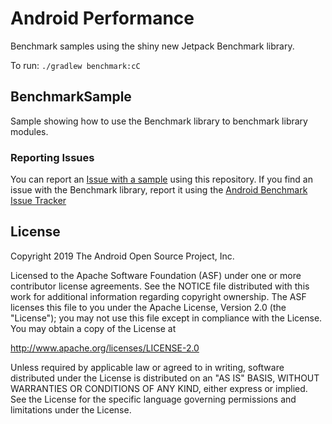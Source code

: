 Android Performance
===================================

Benchmark samples using the shiny new Jetpack Benchmark library.

To run: `./gradlew benchmark:cC`

## BenchmarkSample

Sample showing how to use the Benchmark library to benchmark library modules.

### Reporting Issues

You can report an [Issue with a sample](https://github.com/googlesamples/android-performance/issues) using this repository. If you find an issue with the Benchmark library, report it using the [Android Benchmark Issue Tracker](https://issuetracker.google.com/issues/new?component=585351&template=1235073)

License
-------

Copyright 2019 The Android Open Source Project, Inc.

Licensed to the Apache Software Foundation (ASF) under one or more contributor
license agreements.  See the NOTICE file distributed with this work for
additional information regarding copyright ownership.  The ASF licenses this
file to you under the Apache License, Version 2.0 (the "License"); you may not
use this file except in compliance with the License.  You may obtain a copy of
the License at

http://www.apache.org/licenses/LICENSE-2.0

Unless required by applicable law or agreed to in writing, software
distributed under the License is distributed on an "AS IS" BASIS, WITHOUT
WARRANTIES OR CONDITIONS OF ANY KIND, either express or implied.  See the
License for the specific language governing permissions and limitations under
the License.
